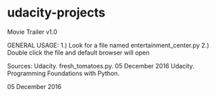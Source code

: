 # udacity-projects
Movie Trailer v1.0

GENERAL USAGE:
1.) Look for a file named entertainment_center.py
2.) Double click the file and default browser will open

Sources:
Udacity. fresh_tomatoes.py. 05 December 2016
Udacity. Programming Foundations with Python.

05 December 2016
